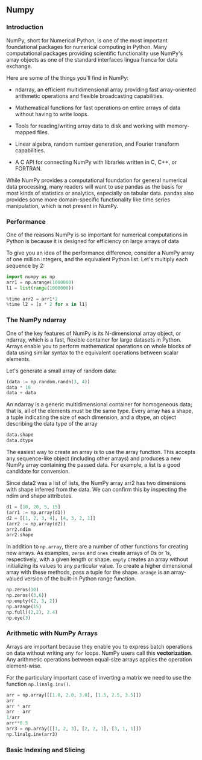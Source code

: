 ## Numpy

### Introduction
NumPy, short for Numerical Python, is one of the most important foundational packages for numerical computing in Python. Many computational packages providing scientific functionality use NumPy's array objects as one of the standard interfaces lingua franca for data exchange.

Here are some of the things you'll find in NumPy:

- ndarray, an efficient multidimensional array providing fast array-oriented arithmetic operations and flexible broadcasting capabilities.

- Mathematical functions for fast operations on entire arrays of data without having to write loops.

- Tools for reading/writing array data to disk and working with memory-mapped files.

- Linear algebra, random number generation, and Fourier transform capabilities.

- A C API for connecting NumPy with libraries written in C, C++, or FORTRAN.

While NumPy provides a computational foundation for general numerical data processing, many readers will want to use pandas as the basis for most kinds of statistics or analytics, especially on tabular data. pandas also provides some more domain-specific functionality like time series manipulation, which is not present in NumPy.

### Performance

One of the reasons NumPy is so important for numerical computations in Python is because it is designed for efficiency on large arrays of data

To give you an idea of the performance difference, consider a NumPy array of one million integers, and the equivalent Python list. Let's multiply each sequence by 2:

```python
import numpy as np
arr1 = np.arange(1000000)
l1 = list(range(1000000))

%time arr2 = arr1*2
%time l2 = [x * 2 for x in l1]
```

### The NumPy ndarray

One of the key features of NumPy is its N-dimensional array object, or ndarray, which is a fast, flexible container for large datasets in Python. Arrays enable you to perform mathematical operations on whole blocks of data using similar syntax to the equivalent operations between scalar elements.

Let's generate a small array of random data:

```python
(data := np.random.randn(3, 4))
data * 10
data + data
```

An ndarray is a generic multidimensional container for homogeneous data; that is, all of the elements must be the same type. Every array has a shape, a tuple indicating the size of each dimension, and a dtype, an object describing the data type of the array

```python
data.shape
data.dtype
```

The easiest way to create an array is to use the array function. This accepts any sequence-like object (including other arrays) and produces a new NumPy array containing the passed data. For example, a list is a good candidate for conversion.

Since data2 was a list of lists, the NumPy array arr2 has two dimensions with shape inferred from the data. We can confirm this by inspecting the ndim and shape attributes.

```python
d1 = [10, 20, 5, 15]
(arr1 := np.array(d1))
d2 = [[1, 2, 3, 4], [4, 3, 2, 1]]
(arr2 := np.array(d2))
arr2.ndim
arr2.shape
```

In addition to `np.array`, there are a number of other functions for creating new arrays. As examples, `zeros` and `ones` create arrays of 0s or 1s, respectively, with a given length or shape. `empty` creates an array without initializing its values to any particular value. To create a higher dimensional array with these methods, pass a tuple for the shape. `arange` is an array-valued version of the built-in Python range function.

```python
np.zeros(10)
np.zeros((3,6))
np.empty((2, 3, 2))
np.arange(15)
np.full((2,2), 2.4)
np.eye(3)
```

### Arithmetic with NumPy Arrays

Arrays are important because they enable you to express batch operations on data without writing any `for` loops. NumPy users call this **vectorization**. Any arithmetic operations between equal-size arrays applies the operation element-wise.

For the particulary important case of inverting a matrix we need to use the function `np.linalg.inv()`.

```python
arr = np.array([[1.0, 2.0, 3.0], [1.5, 2.5, 3.5]])
arr
arr * arr
arr - arr
1/arr
arr**0.5
arr3 = np.array([[1, 2, 3], [2, 2, 1], [3, 1, 1]])
np.linalg.inv(arr3)
```

### Basic Indexing and Slicing

